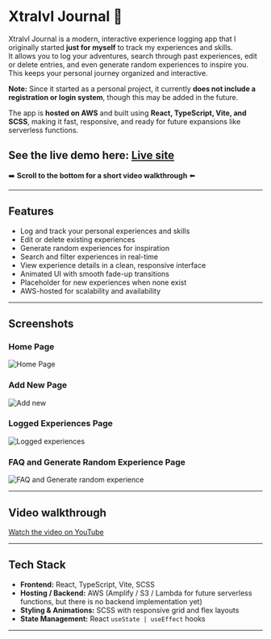 # Xtralvl Journal 💯

Xtralvl Journal is a modern, interactive experience logging app that I originally started **just for myself** to track my experiences and skills.  
It allows you to log your adventures, search through past experiences, edit or delete entries, and even generate random experiences to inspire you.  
This keeps your personal journey organized and interactive.  

**Note:** Since it started as a personal project, it currently **does not include a registration or login system**, though this may be added in the future.  

The app is **hosted on AWS** and built using **React, TypeScript, Vite, and SCSS**, making it fast, responsive, and ready for future expansions like serverless functions.

## See the live demo here: **[Live site](https://main.d75ibv00sviwk.amplifyapp.com/)**

➡️ **Scroll to the bottom for a short video walkthrough** ⬅️

---

## Features

- Log and track your personal experiences and skills
- Edit or delete existing experiences
- Generate random experiences for inspiration
- Search and filter experiences in real-time
- View experience details in a clean, responsive interface
- Animated UI with smooth fade-up transitions
- Placeholder for new experiences when none exist
- AWS-hosted for scalability and availability

---

## Screenshots

### Home Page
![Home Page](https://i.imgur.com/NejliAf.png)
### Add New Page
![Add new](https://i.imgur.com/4mI5abD.png)
### Logged Experiences Page
![Logged experiences](https://i.imgur.com/ucH29DT.png)
### FAQ and Generate Random Experience Page
![FAQ and Generate random experience](https://i.imgur.com/Gix9px9.png)

---

## Video walkthrough

[Watch the video on YouTube](https://www.youtube.com/watch?v=FZCXOiX-kjM&list=PLs7FNjZ8E_YeSXhNivA502SdBLSNyS6ga)

---

## Tech Stack

- **Frontend:** React, TypeScript, Vite, SCSS
- **Hosting / Backend:** AWS (Amplify / S3 / Lambda for future serverless functions, but there is no backend implementation yet) 
- **Styling & Animations:** SCSS with responsive grid and flex layouts
- **State Management:** React `useState | useEffect` hooks

---
